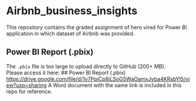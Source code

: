 # Airbnb_business_insights
This repository contains the graded assignment of hero vired for Power Bi application in which dataset of Airbnb was provided.
## Power BI Report (.pbix)
The `.pbix` file is too large to upload directly to GitHub (200+ MB).  
Please access it here: ## Power BI Report (.pbix)
https://drive.google.com/file/d/1y7PpiCp8iLSoG5WaOamxJvba4KRsbYI5/view?usp=sharing
A Word document with the same link is included in this repo for reference.
